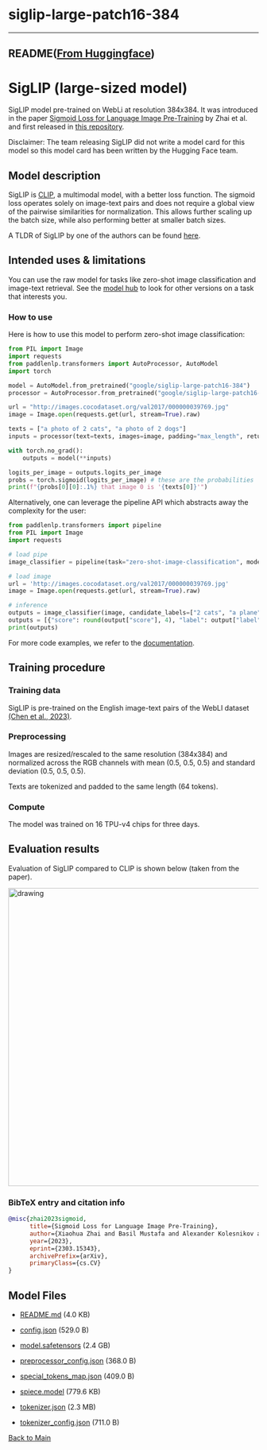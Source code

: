 
# siglip-large-patch16-384
---


## README([From Huggingface](https://huggingface.co/google/siglip-large-patch16-384))



# SigLIP (large-sized model) 

SigLIP model pre-trained on WebLi at resolution 384x384. It was introduced in the paper [Sigmoid Loss for Language Image Pre-Training](https://arxiv.org/abs/2303.15343) by Zhai et al. and first released in [this repository](https://github.com/google-research/big_vision).

Disclaimer: The team releasing SigLIP did not write a model card for this model so this model card has been written by the Hugging Face team.

## Model description

SigLIP is [CLIP](https://huggingface.co/docs/transformers/model_doc/clip), a multimodal model, with a better loss function. The sigmoid loss operates solely on image-text pairs and does not require a global view of the pairwise similarities for normalization. This allows further scaling up the batch size, while also performing better at smaller batch sizes.

A TLDR of SigLIP by one of the authors can be found [here](https://twitter.com/giffmana/status/1692641733459267713).

## Intended uses & limitations

You can use the raw model for tasks like zero-shot image classification and image-text retrieval. See the [model hub](https://huggingface.co/models?search=google/siglip) to look for
other versions on a task that interests you.

### How to use

Here is how to use this model to perform zero-shot image classification:

```python
from PIL import Image
import requests
from paddlenlp.transformers import AutoProcessor, AutoModel
import torch

model = AutoModel.from_pretrained("google/siglip-large-patch16-384")
processor = AutoProcessor.from_pretrained("google/siglip-large-patch16-384")

url = "http://images.cocodataset.org/val2017/000000039769.jpg"
image = Image.open(requests.get(url, stream=True).raw)

texts = ["a photo of 2 cats", "a photo of 2 dogs"]
inputs = processor(text=texts, images=image, padding="max_length", return_tensors="pt")

with torch.no_grad():
    outputs = model(**inputs)

logits_per_image = outputs.logits_per_image
probs = torch.sigmoid(logits_per_image) # these are the probabilities
print(f"{probs[0][0]:.1%} that image 0 is '{texts[0]}'")
```

Alternatively, one can leverage the pipeline API which abstracts away the complexity for the user:

```python
from paddlenlp.transformers import pipeline
from PIL import Image
import requests

# load pipe
image_classifier = pipeline(task="zero-shot-image-classification", model="google/siglip-large-patch16-384")

# load image
url = 'http://images.cocodataset.org/val2017/000000039769.jpg'
image = Image.open(requests.get(url, stream=True).raw)

# inference
outputs = image_classifier(image, candidate_labels=["2 cats", "a plane", "a remote"])
outputs = [{"score": round(output["score"], 4), "label": output["label"] } for output in outputs]
print(outputs)
```
For more code examples, we refer to the [documentation](https://huggingface.co/transformers/main/model_doc/siglip.html#).

## Training procedure

### Training data

SigLIP is pre-trained on the English image-text pairs of the WebLI dataset [(Chen et al., 2023)](https://arxiv.org/abs/2209.06794).

### Preprocessing

Images are resized/rescaled to the same resolution (384x384) and normalized across the RGB channels with mean (0.5, 0.5, 0.5) and standard deviation (0.5, 0.5, 0.5).

Texts are tokenized and padded to the same length (64 tokens).

### Compute

The model was trained on 16 TPU-v4 chips for three days.

## Evaluation results

Evaluation of SigLIP compared to CLIP is shown below (taken from the paper).

<img src="https://huggingface.co/datasets/huggingface/documentation-images/resolve/main/transformers/model_doc/siglip_table.jpeg"
alt="drawing" width="600"/>

### BibTeX entry and citation info

```bibtex
@misc{zhai2023sigmoid,
      title={Sigmoid Loss for Language Image Pre-Training}, 
      author={Xiaohua Zhai and Basil Mustafa and Alexander Kolesnikov and Lucas Beyer},
      year={2023},
      eprint={2303.15343},
      archivePrefix={arXiv},
      primaryClass={cs.CV}
}
```



## Model Files

- [README.md](https://paddlenlp.bj.bcebos.com/models/community/google/siglip-large-patch16-384/README.md) (4.0 KB)

- [config.json](https://paddlenlp.bj.bcebos.com/models/community/google/siglip-large-patch16-384/config.json) (529.0 B)

- [model.safetensors](https://paddlenlp.bj.bcebos.com/models/community/google/siglip-large-patch16-384/model.safetensors) (2.4 GB)

- [preprocessor_config.json](https://paddlenlp.bj.bcebos.com/models/community/google/siglip-large-patch16-384/preprocessor_config.json) (368.0 B)

- [special_tokens_map.json](https://paddlenlp.bj.bcebos.com/models/community/google/siglip-large-patch16-384/special_tokens_map.json) (409.0 B)

- [spiece.model](https://paddlenlp.bj.bcebos.com/models/community/google/siglip-large-patch16-384/spiece.model) (779.6 KB)

- [tokenizer.json](https://paddlenlp.bj.bcebos.com/models/community/google/siglip-large-patch16-384/tokenizer.json) (2.3 MB)

- [tokenizer_config.json](https://paddlenlp.bj.bcebos.com/models/community/google/siglip-large-patch16-384/tokenizer_config.json) (711.0 B)


[Back to Main](../../)
